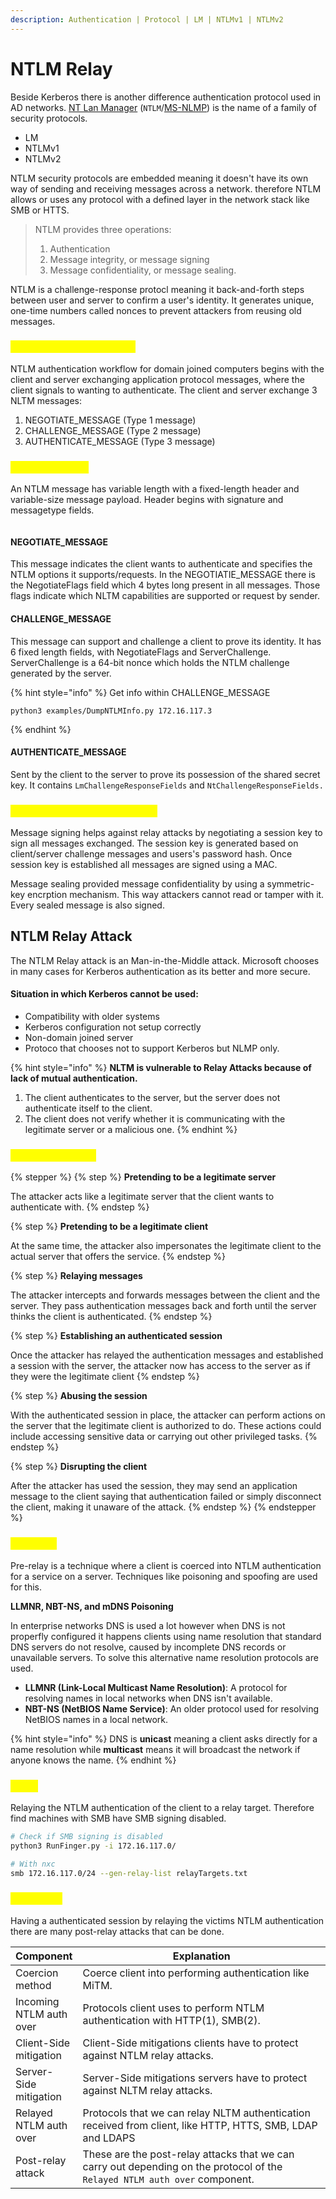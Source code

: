 ```yaml
---
description: Authentication | Protocol | LM | NTLMv1 | NTLMv2
---
```


# NTLM Relay

Beside Kerberos there is another difference authentication protocol used in AD networks. [NT Lan Manager](https://learn.microsoft.com/en-us/openspecs/windows_protocols/ms-nlmp/c50a85f0-5940-42d8-9e82-ed206902e919) (`NTLM`/[MS-NLMP](https://learn.microsoft.com/en-us/openspecs/windows_protocols/ms-nlmp/b38c36ed-2804-4868-a9ff-8dd3182128e4)) is the name of a family of security protocols.

* LM
* NTLMv1
* NTLMv2

NTLM security protocols are embedded meaning it doesn't have its own way of sending and receiving messages across a network. therefore NTLM allows or uses any protocol with a defined layer in the network stack like SMB or HTTS.

> NTLM provides three operations:
>
> 1. Authentication
> 2. Message integrity, or message signing
> 3. Message confidentiality, or message sealing.

NTLM is a challenge-response protocl meaning it back-and-forth steps between user and server to confirm a user's identity. It generates unique, one-time numbers called nonces to prevent attackers from reusing old messages.

### <mark style="color:yellow;">Authentication Workflow</mark>

NTLM authentication workflow for domain joined computers begins with the client and server exchanging application protocol messages, where the client signals to wanting to authenticate. The client and server exchange 3 NLTM messages:

1. NEGOTIATE\_MESSAGE (Type 1 message)
2. CHALLENGE\_MESSAGE (Type 2 message)
3. AUTHENTICATE\_MESSAGE (Type 3 message)

### <mark style="color:yellow;">NTLM Message</mark>

An NTLM message has variable length with a fixed-length header and variable-size message payload. Header begins with signature and messagetype fields.

<figure><img src="broken-reference" alt=""><figcaption></figcaption></figure>

#### NEGOTIATE\_MESSAGE

This message indicates the client wants to authenticate and specifies the NTLM options it supports/requests. In the NEGOTIATIE\_MESSAGE there is the NegotiateFlags field which 4 bytes long present in all messages. Those flags indicate which NLTM capabilities are supported or request by sender.

#### CHALLENGE\_MESSAGE

This message can support and challenge a client to prove its identity. It has 6 fixed length fields, with NegotiateFlags and ServerChallenge. ServerChallenge is a 64-bit nonce which holds the NTLM challenge generated by the server.

{% hint style="info" %}
Get info within CHALLENGE\_MESSAGE

```
python3 examples/DumpNTLMInfo.py 172.16.117.3
```
{% endhint %}

#### AUTHENTICATE\_MESSAGE

Sent by the client to the server to prove its possession of the shared secret key. It contains `LmChallengeResponseFields` and `NtChallengeResponseFields.`

### <mark style="color:yellow;">Message Signing and Sealing</mark>

Message signing helps against relay attacks by negotiating a session key to sign all messages exchanged. The session key is generated based on client/server challenge messages and users's password hash. Once session key is established all messages are signed using a MAC.

Message sealing provided message confidentiality by using a symmetric-key encrption mechanism. This way attackers cannot read or tamper with it. Every sealed message is also signed.

## NTLM Relay Attack

The NTLM Relay attack is an Man-in-the-Middle attack. Microsoft chooses in many cases for Kerberos authentication as its better and more secure.

#### Situation in which Kerberos cannot be used:

* Compatibility with older systems
* Kerberos configuration not setup correctly
* Non-domain joined server
* Protoco that chooses not to support Kerberos but NLMP only.

{% hint style="info" %}
**NLTM is vulnerable to Relay Attacks because of lack of mutual authentication.**

1. The client authenticates to the server, but the server does not authenticate itself to the client.
2. The client does not verify whether it is communicating with the legitimate server or a malicious one.
{% endhint %}

### <mark style="color:yellow;">How does it work</mark>

{% stepper %}
{% step %}
**Pretending to be a legitimate server**

The attacker acts like a legitimate server that the client wants to authenticate with.
{% endstep %}

{% step %}
**Pretending to be a legitimate client**

At the same time, the attacker also impersonates the legitimate client to the actual server that offers the service.
{% endstep %}

{% step %}
**Relaying messages**

The attacker intercepts and forwards messages between the client and the server. They pass authentication messages back and forth until the server thinks the client is authenticated.
{% endstep %}

{% step %}
**Establishing an authenticated session**

Once the attacker has relayed the authentication messages and established a session with the server, the attacker now has access to the server as if they were the legitimate client
{% endstep %}

{% step %}
**Abusing the session**

With the authenticated session in place, the attacker can perform actions on the server that the legitimate client is authorized to do. These actions could include accessing sensitive data or carrying out other privileged tasks.
{% endstep %}

{% step %}
**Disrupting the client**

After the attacker has used the session, they may send an application message to the client saying that authentication failed or simply disconnect the client, making it unaware of the attack.
{% endstep %}
{% endstepper %}

### <mark style="color:yellow;">Pre-relay</mark>

Pre-relay is a technique where a client is coerced into NTLM authentication for a service on a server. Techniques like poisoning and spoofing are used for this.

**LLMNR, NBT-NS, and mDNS Poisoning**

In enterprise networks DNS is used a lot however when DNS is not properfly configured it happens clients using name resolution that standard DNS servers do not resolve, caused by incomplete DNS records or unavailable servers. To solve this alternative name resolution protocols are used.

* **LLMNR (Link-Local Multicast Name Resolution)**: A protocol for resolving names in local networks when DNS isn't available.
* **NBT-NS (NetBIOS Name Service)**: An older protocol used for resolving NetBIOS names in a local network.

{% hint style="info" %}
DNS is **unicast** meaning a client asks directly for a name resolution while **multicast** means it will broadcast the network if anyone knows the name.
{% endhint %}

### <mark style="color:yellow;">Relay</mark>

Relaying the NTLM authentication of the client to a relay target. Therefore find machines with SMB have SMB signing disabled.

```bash
# Check if SMB signing is disabled
python3 RunFinger.py -i 172.16.117.0/

# With nxc
smb 172.16.117.0/24 --gen-relay-list relayTargets.txt
```

### <mark style="color:yellow;">Post Relay</mark>

Having a authenticated session by relaying the victims NTLM authentication there are many post-relay attacks that can be done.

<table><thead><tr><th>Component</th><th width="572">Explanation</th></tr></thead><tbody><tr><td>Coercion method</td><td>Coerce client into performing authentication like MiTM.</td></tr><tr><td>Incoming NTLM auth over</td><td>Protocols client uses to perform NTLM authentication with HTTP(1), SMB(2).</td></tr><tr><td>Client-Side mitigation</td><td>Client-Side mitigations clients have to protect against NTLM relay attacks.</td></tr><tr><td>Server-Side mitigation</td><td>Server-Side mitigations servers have to protect against NLTM relay attacks.</td></tr><tr><td>Relayed NTLM auth over</td><td>Protocols that we can relay NLTM authentication received from client, like HTTP, HTTS, SMB, LDAP and LDAPS</td></tr><tr><td>Post-relay attack</td><td>These are the post-relay attacks that we can carry out depending on the protocol of the <code>Relayed NTLM auth over</code> component.</td></tr></tbody></table>
